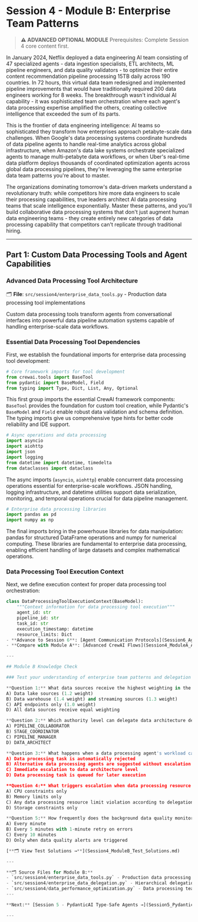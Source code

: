 # Session 4 - Module B: Enterprise Team Patterns

> **⚠️ ADVANCED OPTIONAL MODULE**
> Prerequisites: Complete Session 4 core content first.

In January 2024, Netflix deployed a data engineering AI team consisting of 47 specialized agents - data ingestion specialists, ETL architects, ML pipeline engineers, and data quality validators - to optimize their entire content recommendation pipeline processing 15TB daily across 190 countries. In 72 hours, this virtual data team redesigned and implemented pipeline improvements that would have traditionally required 200 data engineers working for 8 weeks. The breakthrough wasn't individual AI capability - it was sophisticated team orchestration where each agent's data processing expertise amplified the others, creating collective intelligence that exceeded the sum of its parts.

This is the frontier of data engineering intelligence: AI teams so sophisticated they transform how enterprises approach petabyte-scale data challenges. When Google's data processing systems coordinate hundreds of data pipeline agents to handle real-time analytics across global infrastructure, when Amazon's data lake systems orchestrate specialized agents to manage multi-petabyte data workflows, or when Uber's real-time data platform deploys thousands of coordinated optimization agents across global data processing pipelines, they're leveraging the same enterprise data team patterns you're about to master.

The organizations dominating tomorrow's data-driven markets understand a revolutionary truth: while competitors hire more data engineers to scale their processing capabilities, true leaders architect AI data processing teams that scale intelligence exponentially. Master these patterns, and you'll build collaborative data processing systems that don't just augment human data engineering teams - they create entirely new categories of data processing capability that competitors can't replicate through traditional hiring.

---

## Part 1: Custom Data Processing Tools and Agent Capabilities

### Advanced Data Processing Tool Architecture

🗂️ **File**: `src/session4/enterprise_data_tools.py` - Production data processing tool implementations

Custom data processing tools transform agents from conversational interfaces into powerful data pipeline automation systems capable of handling enterprise-scale data workflows.

### Essential Data Processing Tool Dependencies

First, we establish the foundational imports for enterprise data processing tool development:

```python
# Core framework imports for tool development
from crewai.tools import BaseTool
from pydantic import BaseModel, Field
from typing import Type, Dict, List, Any, Optional
```

This first group imports the essential CrewAI framework components: `BaseTool` provides the foundation for custom tool creation, while Pydantic's `BaseModel` and `Field` enable robust data validation and schema definition. The typing imports give us comprehensive type hints for better code reliability and IDE support.

```python
# Async operations and data processing
import asyncio
import aiohttp
import json
import logging
from datetime import datetime, timedelta
from dataclasses import dataclass
```

The async imports (`asyncio`, `aiohttp`) enable concurrent data processing operations essential for enterprise-scale workflows. JSON handling, logging infrastructure, and datetime utilities support data serialization, monitoring, and temporal operations crucial for data pipeline management.

```python
# Enterprise data processing libraries
import pandas as pd
import numpy as np
```

The final imports bring in the powerhouse libraries for data manipulation: pandas for structured DataFrame operations and numpy for numerical computing. These libraries are fundamental to enterprise data processing, enabling efficient handling of large datasets and complex mathematical operations.

### Data Processing Tool Execution Context

Next, we define execution context for proper data processing tool orchestration:

```python
class DataProcessingToolExecutionContext(BaseModel):
    """Context information for data processing tool execution"""
    agent_id: str
    pipeline_id: str
    task_id: str
    execution_timestamp: datetime
    resource_limits: Dict
- **Advance to Session 6**: [Agent Communication Protocols](Session6_Agent_Communication_Protocols.md)
- **Compare with Module A**: [Advanced CrewAI Flows](Session4_ModuleA_Advanced_CrewAI_Flows.md)

---

## Module B Knowledge Check

### Test your understanding of enterprise team patterns and delegation systems for data processing:

**Question 1:** What data sources receive the highest weighting in the data discovery result aggregation?  
A) Data lake sources (1.2 weight)  
B) Data warehouse (1.4 weight) and streaming sources (1.3 weight)  
C) API endpoints only (1.0 weight)  
D) All data sources receive equal weighting  

**Question 2:** Which authority level can delegate data architecture design tasks in data processing workflows?  
A) PIPELINE_COLLABORATOR  
B) STAGE_COORDINATOR  
C) PIPELINE_MANAGER  
D) DATA_ARCHITECT  

**Question 3:** What happens when a data processing agent's workload capacity is exceeded during delegation?  
A) Data processing task is automatically rejected  
B) Alternative data processing agents are suggested without escalation required  
C) Immediate escalation to data architecture level  
D) Data processing task is queued for later execution  

**Question 4:** What triggers escalation when data processing resource limits are exceeded?  
A) CPU constraints only  
B) Memory limits only  
C) Any data processing resource limit violation according to delegation rules  
D) Storage constraints only  

**Question 5:** How frequently does the background data quality monitor check for issues in data processing workflows?  
A) Every minute  
B) Every 5 minutes with 1-minute retry on errors  
C) Every 10 minutes  
D) Only when data quality alerts are triggered  

[**🗂️ View Test Solutions →**](Session4_ModuleB_Test_Solutions.md)

---

**🗂️ Source Files for Module B:**
- `src/session4/enterprise_data_tools.py` - Production data processing tool implementations
- `src/session4/enterprise_data_delegation.py` - Hierarchical delegation systems for data processing
- `src/session4/data_performance_optimization.py` - Data processing team performance monitoring
---

**Next:** [Session 5 - PydanticAI Type-Safe Agents →](Session5_PydanticAI_Type_Safe_Agents.md)

---
